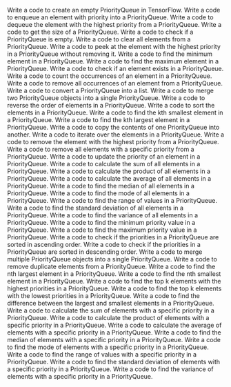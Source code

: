 Write a code to create an empty PriorityQueue in TensorFlow.
Write a code to enqueue an element with priority into a PriorityQueue.
Write a code to dequeue the element with the highest priority from a PriorityQueue.
Write a code to get the size of a PriorityQueue.
Write a code to check if a PriorityQueue is empty.
Write a code to clear all elements from a PriorityQueue.
Write a code to peek at the element with the highest priority in a PriorityQueue without removing it.
Write a code to find the minimum element in a PriorityQueue.
Write a code to find the maximum element in a PriorityQueue.
Write a code to check if an element exists in a PriorityQueue.
Write a code to count the occurrences of an element in a PriorityQueue.
Write a code to remove all occurrences of an element from a PriorityQueue.
Write a code to convert a PriorityQueue into a list.
Write a code to merge two PriorityQueue objects into a single PriorityQueue.
Write a code to reverse the order of elements in a PriorityQueue.
Write a code to sort the elements in a PriorityQueue.
Write a code to find the kth smallest element in a PriorityQueue.
Write a code to find the kth largest element in a PriorityQueue.
Write a code to copy the contents of one PriorityQueue into another.
Write a code to iterate over the elements in a PriorityQueue.
Write a code to remove the element with the highest priority from a PriorityQueue.
Write a code to remove all elements with a specific priority from a PriorityQueue.
Write a code to update the priority of an element in a PriorityQueue.
Write a code to calculate the sum of all elements in a PriorityQueue.
Write a code to calculate the product of all elements in a PriorityQueue.
Write a code to calculate the average of all elements in a PriorityQueue.
Write a code to find the median of all elements in a PriorityQueue.
Write a code to find the mode of all elements in a PriorityQueue.
Write a code to find the range of values in a PriorityQueue.
Write a code to find the standard deviation of all elements in a PriorityQueue.
Write a code to find the variance of all elements in a PriorityQueue.
Write a code to find the minimum priority value in a PriorityQueue.
Write a code to find the maximum priority value in a PriorityQueue.
Write a code to check if the priorities in a PriorityQueue are sorted in ascending order.
Write a code to check if the priorities in a PriorityQueue are sorted in descending order.
Write a code to merge multiple PriorityQueue objects into a single PriorityQueue.
Write a code to remove duplicate elements from a PriorityQueue.
Write a code to find the nth largest element in a PriorityQueue.
Write a code to find the nth smallest element in a PriorityQueue.
Write a code to find the top k elements with the highest priorities in a PriorityQueue.
Write a code to find the top k elements with the lowest priorities in a PriorityQueue.
Write a code to find the difference between the largest and smallest elements in a PriorityQueue.
Write a code to calculate the sum of elements with a specific priority in a PriorityQueue.
Write a code to calculate the product of elements with a specific priority in a PriorityQueue.
Write a code to calculate the average of elements with a specific priority in a PriorityQueue.
Write a code to find the median of elements with a specific priority in a PriorityQueue.
Write a code to find the mode of elements with a specific priority in a PriorityQueue.
Write a code to find the range of values with a specific priority in a PriorityQueue.
Write a code to find the standard deviation of elements with a specific priority in a PriorityQueue.
Write a code to find the variance of elements with a specific priority in a PriorityQueue.